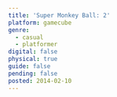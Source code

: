 ```yaml
---
title: 'Super Monkey Ball: 2'
platform: gamecube
genre:
  - casual
  - platformer
digital: false
physical: true
guide: false
pending: false
posted: 2014-02-10
---
```


